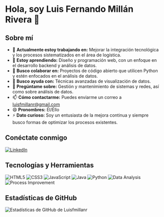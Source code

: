 # Hola, soy Luis Fernando Millán Rivera 👋

## Sobre mí

- 🔭 **Actualmente estoy trabajando en:** Mejorar la integración tecnológica y los procesos sistematizados en el área de logística.
- 🌱 **Estoy aprendiendo:** Diseño y programación web, con un enfoque en el desarrollo backend y análisis de datos.
- 👯 **Busco colaborar en:** Proyectos de código abierto que utilicen Python y estén enfocados en el análisis de datos.
- 🤔 **Busco ayuda con:** Técnicas avanzadas de visualización de datos.
- 💬 **Pregúntame sobre:** Gestión y mantenimiento de sistemas y redes, así como sobre análisis de datos.
- 📫 **Cómo contactarme:** Puedes enviarme un correo a [luisfmillanr@gmail.com](mailto:luisfmillanr@gmail.com)
- 😄 **Pronombres:** Él/Éllo
- ⚡ **Dato curioso:** Soy un entusiasta de la mejora continua y siempre busco formas de optimizar los procesos existentes.

## Conéctate conmigo

[![LinkedIn](https://img.shields.io/badge/LinkedIn-Luis%20Fernando%20Millán%20Rivera-blue?style=flat&logo=linkedin)](https://www.linkedin.com/in/fernando-dataanaliyst/)

## Tecnologías y Herramientas

![HTML5](https://img.shields.io/badge/-HTML5-E34F26?style=flat&logo=HTML5&logoColor=white)
![CSS3](https://img.shields.io/badge/-CSS3-1572B6?style=flat&logo=CSS3&logoColor=white)
![JavaScript](https://img.shields.io/badge/-JavaScript-F7DF1E?style=flat&logo=javascript&logoColor=black)
![Java](https://img.shields.io/badge/-Java-007396?style=flat&logo=java&logoColor=white)
![Python](https://img.shields.io/badge/-Python-3776AB?style=flat&logo=Python&logoColor=white)
![Data Analysis](https://img.shields.io/badge/-Data%20Analysis-1f425f?style=flat)
![Process Improvement](https://img.shields.io/badge/-Process%20Improvement-blue?style=flat)

## Estadísticas de GitHub

![Estadísticas de GitHub de Luisfmillanr](https://github-readme-stats.vercel.app/api?username=Luisfmillanr&show_icons=true)

